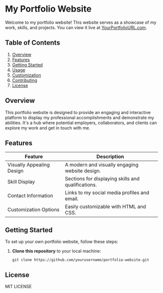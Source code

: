 # My Portfolio Website

Welcome to my portfolio website! This website serves as a showcase of my work, skills, and projects. You can view it live at [YourPortfolioURL.com](https://www.yourportfoliourl.com).

## Table of Contents
1. [Overview](#overview)
2. [Features](#features)
3. [Getting Started](#getting-started)
4. [Usage](#usage)
5. [Customization](#customization)
6. [Contributing](#contributing)
7. [License](#license)

## Overview
This portfolio website is designed to provide an engaging and interactive platform to display my professional accomplishments and demonstrate my abilities. It's a hub where potential employers, collaborators, and clients can explore my work and get in touch with me.

## Features
| Feature                                 | Description                                        |
|-----------------------------------------|----------------------------------------------------|
| Visually Appealing Design               | A modern and visually engaging website design.    |
| Skill Display                           | Sections for displaying skills and qualifications. |
| Contact Information                     | Links to my social media profiles and email.      |
| Customization Options                   | Easily customizable with HTML and CSS.|

## Getting Started
To set up your own portfolio website, follow these steps:

1. **Clone this repository** to your local machine:
   ```shell
   git clone https://github.com/yourusername/portfolio-website.git

## License
 MIT LICENSE 